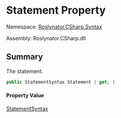 # Statement Property

Namespace: [Roslynator.CSharp.Syntax](../../README.md)

Assembly: Roslynator\.CSharp\.dll

## Summary

The statement\.

```csharp
public StatementSyntax Statement { get; }
```

#### Property Value

[StatementSyntax](https://docs.microsoft.com/en-us/dotnet/api/microsoft.codeanalysis.csharp.syntax.statementsyntax)


